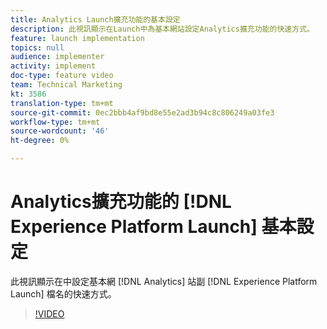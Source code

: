 ```yaml
---
title: Analytics Launch擴充功能的基本設定
description: 此視訊顯示在Launch中為基本網站設定Analytics擴充功能的快速方式。
feature: launch implementation
topics: null
audience: implementer
activity: implement
doc-type: feature video
team: Technical Marketing
kt: 3586
translation-type: tm+mt
source-git-commit: 0ec2bbb4af9bd8e55e2ad3b94c8c806249a03fe3
workflow-type: tm+mt
source-wordcount: '46'
ht-degree: 0%

---
```



# Analytics擴充功能的 [!DNL Experience Platform Launch] 基本設定

此視訊顯示在中設定基本網 [!DNL Analytics] 站副 [!DNL Experience Platform Launch] 檔名的快速方式。

>[!VIDEO](https://video.tv.adobe.com/v/28751/?quality=12)
